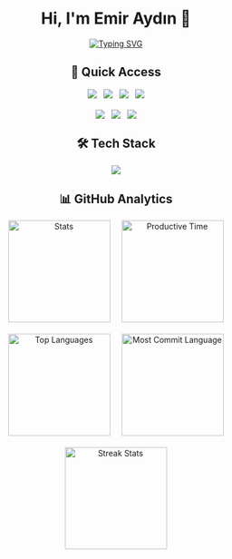 <div align="center">

# Hi, I'm Emir Aydın 👋

[![Typing SVG](https://readme-typing-svg.demolab.com?font=Fira+Code&weight=600&size=24&duration=4000&pause=1000&color=38BCF7&center=true&width=500&lines=Professional+Game+Developer;Unreal+%26+Unity+Specialist;Full-Stack+Game+Programmer)](https://emiraydin.me)

## 🚀 Quick Access

<div align="center">

  <!-- Üst Sıra - 4 Buton -->
  <div style="display: flex; justify-content: center; flex-wrap: wrap; gap: 12px; margin-bottom: 20px;">
    <a href="https://www.emiraydin.me" target="_blank">
      <img src="https://img.shields.io/badge/My%20Website-FF7139?style=for-the-badge&logo=google-chrome&logoColor=white" />
    </a>
    <a href="https://www.emiraydin.me/projects" target="_blank">
      <img src="https://img.shields.io/badge/Projects-2EA44F?style=for-the-badge&logo=github&logoColor=white" />
    </a>
    <a href="https://www.emiraydin.me/blog" target="_blank">
      <img src="https://img.shields.io/badge/Blog-239120?style=for-the-badge&logo=hashnode&logoColor=white" />
    </a>
    <a href="https://www.emiraydin.me/contact" target="_blank">
      <img src="https://img.shields.io/badge/Contact-4285F4?style=for-the-badge&logo=gmail&logoColor=white" />
    </a>
  </div>

  <!-- Alt Sıra - 3 Buton -->
  <div style="display: flex; justify-content: center; flex-wrap: wrap; gap: 12px;">
    <a href="https://www.youtube.com/@EmirAyd%C4%B1nYT" target="_blank">
      <img src="https://img.shields.io/badge/YouTube-FF0000?style=for-the-badge&logo=youtube&logoColor=white" />
    </a>
    <a href="https://discord.com/invite/DGqypeK5WR" target="_blank">
      <img src="https://img.shields.io/badge/Discord-5865F2?style=for-the-badge&logo=discord&logoColor=white" />
    </a>
    <a href="https://donate.bynogame.com/emiraydin" target="_blank">
      <img src="https://img.shields.io/badge/Donate-F9A825?style=for-the-badge&logo=buymeacoffee&logoColor=white" />
    </a>
  </div>

</div>




## 🛠️ Tech Stack

<div style="display: flex; justify-content: center; flex-wrap: wrap; gap: 15px;">
  <img src="https://skillicons.dev/icons?i=unreal,unity,blender,cs,javascript,typescript,nextjs,visualstudio,vscode,py" />
</div>

## 📊 GitHub Analytics

<div style="display: flex; justify-content: center; gap: 20px; flex-wrap: wrap;">
  <img src="https://github-profile-summary-cards.vercel.app/api/cards/stats?username=ibrahimemiraydin&theme=dracula" alt="Stats" height="180"/>
  <img src="https://github-profile-summary-cards.vercel.app/api/cards/productive-time?username=ibrahimemiraydin&theme=dracula&utcOffset=8" height="180" alt="Productive Time"/>
  <img src="https://github-profile-summary-cards.vercel.app/api/cards/repos-per-language?username=ibrahimemiraydin&theme=dracula" height="180" alt="Top Languages"/>
  <img src="https://github-profile-summary-cards.vercel.app/api/cards/most-commit-language?username=ibrahimemiraydin&theme=dracula" height="180" alt="Most Commit Language"/>
  <img src="https://github-readme-streak-stats.herokuapp.com/?user=ibrahimemiraydin&theme=dracula&hide_border=true" height="180" alt="Streak Stats"/>
</div>

</div>
